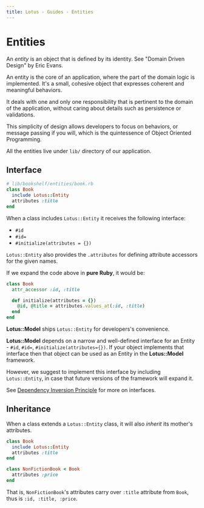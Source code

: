 ```yaml
---
title: Lotus - Guides - Entities
---
```


# Entities

An _entity_ is an object that is defined by its identity.
See "Domain Driven Design" by Eric Evans.

An entity is the core of an application, where the part of the domain logic is implemented.
It's a small, cohesive object that expresses coherent and meaningful behaviors.

It deals with one and only one responsibility that is pertinent to the
domain of the application, without caring about details such as persistence
or validations.

This simplicity of design allows developers to focus on behaviors, or
message passing if you will, which is the quintessence of Object Oriented Programming.

All the entities live under `lib/` directory of our application.

## Interface

```ruby
# lib/bookshelf/entities/book.rb
class Book
  include Lotus::Entity
  attributes :title
end
```

When a class includes `Lotus::Entity` it receives the following interface:

  * `#id`
  * `#id=`
  * `#initialize(attributes = {})`

`Lotus::Entity` also provides the `.attributes` for defining attribute accessors for the given names.

If we expand the code above in **pure Ruby**, it would be:

```ruby
class Book
  attr_accessor :id, :title

  def initialize(attributes = {})
    @id, @title = attributes.values_at(:id, :title)
  end
end
```

**Lotus::Model** ships `Lotus::Entity` for developers's convenience.

**Lotus::Model** depends on a narrow and well-defined interface for an Entity - `#id`, `#id=`, `#initialize(attributes={})`.
If your object implements that interface then that object can be used as an Entity in the **Lotus::Model** framework.

However, we suggest to implement this interface by including `Lotus::Entity`, in case that future versions of the framework will expand it.

See [Dependency Inversion Principle](http://en.wikipedia.org/wiki/Dependency_inversion_principle) for more on interfaces.

## Inheritance

When a class extends a `Lotus::Entity` class, it will also *inherit* its mother's attributes.

```ruby
class Book
  include Lotus::Entity
  attributes :title
end

class NonFictionBook < Book
  attributes :price
end
```

That is, `NonFictionBook`'s attributes carry over `:title` attribute from `Book`,
thus is `:id, :title, :price`.

